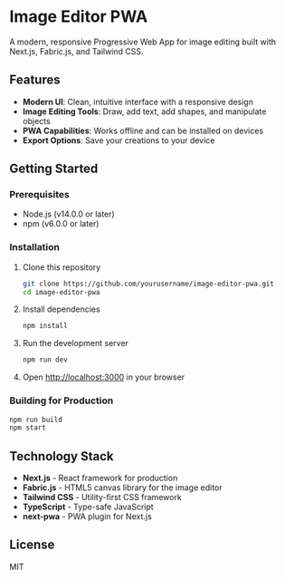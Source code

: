 # Image Editor PWA

A modern, responsive Progressive Web App for image editing built with Next.js, Fabric.js, and Tailwind CSS.

## Features

- **Modern UI**: Clean, intuitive interface with a responsive design
- **Image Editing Tools**: Draw, add text, add shapes, and manipulate objects
- **PWA Capabilities**: Works offline and can be installed on devices
- **Export Options**: Save your creations to your device

## Getting Started

### Prerequisites

- Node.js (v14.0.0 or later)
- npm (v6.0.0 or later)

### Installation

1. Clone this repository
   ```bash
   git clone https://github.com/yourusername/image-editor-pwa.git
   cd image-editor-pwa
   ```

2. Install dependencies
   ```bash
   npm install
   ```

3. Run the development server
   ```bash
   npm run dev
   ```

4. Open [http://localhost:3000](http://localhost:3000) in your browser

### Building for Production

```bash
npm run build
npm start
```

## Technology Stack

- **Next.js** - React framework for production
- **Fabric.js** - HTML5 canvas library for the image editor
- **Tailwind CSS** - Utility-first CSS framework
- **TypeScript** - Type-safe JavaScript
- **next-pwa** - PWA plugin for Next.js

## License

MIT 
